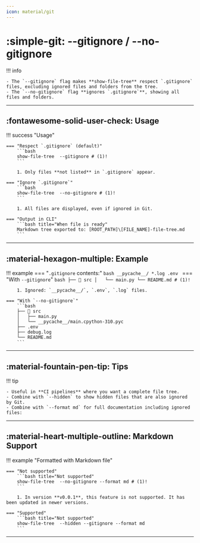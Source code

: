```yaml
---
icon: material/git
---
```


# :simple-git: --gitignore / --no-gitignore

!!! info 

    - The `--gitignore` flag makes **show-file-tree** respect `.gitignore` files, excluding ignored files and folders from the tree.  
    - The `--no-gitignore` flag **ignores `.gitignore`**, showing all files and folders.

---

## :fontawesome-solid-user-check: Usage

!!! success "Usage"

    === "Respect `.gitignore` (default)"
        ```bash 
        show-file-tree  --gitignore # (1)!
        ```

        1. Only files **not listed** in `.gitignore` appear.

    === "Ignore `.gitignore`"
        ```bash
        show-file-tree  --no-gitignore # (1)!
        ```

        1. All files are displayed, even if ignored in Git.

    === "Output in CLI"
        ```bash title="When file is ready"
        Markdown tree exported to: [ROOT_PATH]\[FILE_NAME]-file-tree.md
        ```
---

## :material-hexagon-multiple: Example

!!! example
    === "`.gitignore` contents:"
        ```bash
        __pycache__/
        *.log
        .env
        ```
    === "With `--gitignore`"
        ```bash
        ├── 📁 src
        │   └── main.py
        └── README.md # (1)!
        ```

        1. Ignored: `__pycache__/`, `.env`, `.log` files.

    === "With `--no-gitignore`"
        ```bash
        ├── 📁 src
        │   ├── main.py
        │   └── __pycache__/main.cpython-310.pyc
        ├── .env
        ├── debug.log
        └── README.md
        ```

---

## :material-fountain-pen-tip: Tips

!!! tip 

    - Useful in **CI pipelines** where you want a complete file tree.
    - Combine with `--hidden` to show hidden files that are also ignored by Git.
    - Combine with `--format md` for full documentation including ignored files:

---

## :material-heart-multiple-outline: Markdown Support

!!! example "Formatted with Markdown file"

    === "Not supported"
        ```bash title="Not supported"
        show-file-tree  --no-gitignore --format md # (1)!
        ```

        1. In version **v0.0.1**, this feature is not supported. It has been updated in newer versions.
   
    === "Supported"
        ```bash title="Not supported"
        show-file-tree  --hidden --gitignore --format md
        ```   
---